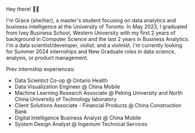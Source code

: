 Hey there! 👋✨


I'm Grace (she/her), a master's student focusing on data analytics and business intelligence at the University of Toronto. In May 2023, I graduated from Ivey Business School, Western University with my first 2 years of background in Computer Science and the last 2 years in Business Analytics.
I'm a data scientist/developer, violist, and a violinist. I'm currently looking for Summer 2024 internships and New Graduate roles in data science, analysis, or product management.

Prev internship experiences:

* Data Scientict Co-op @ Ontario Health
* Data Visualization Engineer @ China Mobile
* Machine Learning Research Associate @ Peking University and North China University of Technology laboratory
* Client Solutions Associate - Financial Products @ China Construction Bank
* Digital Intelligence Business Analyst @ China Mobile
* System Design Analyst @ Ingenium Technical Services


